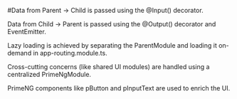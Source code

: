 #Data from Parent → Child is passed using the @Input() decorator.

Data from Child → Parent is passed using the @Output() decorator and EventEmitter.

Lazy loading is achieved by separating the ParentModule and loading it on-demand in app-routing.module.ts.

Cross-cutting concerns (like shared UI modules) are handled using a centralized PrimeNgModule.

PrimeNG components like pButton and pInputText are used to enrich the UI.
